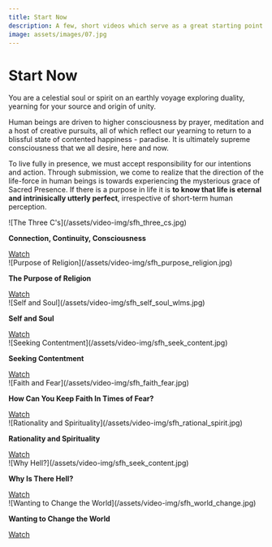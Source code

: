 ```yaml
---
title: Start Now
description: A few, short videos which serve as a great starting point for those who are not at all familiar with Shaykh Fadhlalla and his work and teachings.
image: assets/images/07.jpg
---
```


# Start Now

<div class="callout">
You are a celestial soul or spirit on an earthly voyage exploring duality, yearning for your source and origin of unity.
</div>

Human beings are driven to higher consciousness by prayer, meditation and a host of creative pursuits, all of which reflect our yearning to return to a blissful state of contented happiness - paradise. It is ultimately supreme consciousness that we all desire, here and now.

To live fully in presence, we must accept responsibility for our intentions and action. Through submission, we come to realize that the direction of the life-force in human beings is towards experiencing the mysterious grace of Sacred Presence. If there is a purpose in life it is **to know that life is eternal and intrinisically utterly perfect**, irrespective of short-term human perception.

<div markdown="1" class="card video sidebar center gemoji center-content">

<div markdown="2" class="video-image">
![The Three C's](/assets/video-img/sfh_three_cs.jpg)
</div>

**Connection, Continuity, Consciousness**

<div markdown="3" class="video-link">
<a target="_blank" href="https://www.youtube.com/watch?v=XOBffhHNlpc&list=PL-Swj8fEF85K-au1Gawvi118nW6j9qCh2">Watch</a>
</div>

</div>

<div markdown="1" class="card video sidebar center gemoji center-content">

<div markdown="2" class="video-image">
![Purpose of Religion](/assets/video-img/sfh_purpose_religion.jpg)
</div>

**The Purpose of Religion**

<div markdown="3" class="video-link">
<a target="_blank" href="https://www.youtube.com/watch?v=L9kWeKg5ULo&list=PL-Swj8fEF85K-au1Gawvi118nW6j9qCh2&index=2">Watch</a>
</div>

</div>

<div markdown="1" class="card video sidebar center gemoji center-content">

<div markdown="2" class="video-image">
![Self and Soul](/assets/video-img/sfh_self_soul_wlms.jpg)
</div>

**Self and Soul**

<div markdown="3" class="video-link">
<a target="_blank" href="https://www.youtube.com/watch?v=NyR-pKLxXcw&list=PL-Swj8fEF85K-au1Gawvi118nW6j9qCh2&index=3">Watch</a>
</div>

</div>

<div markdown="1" class="card video sidebar center gemoji center-content">

<div markdown="2" class="video-image">
![Seeking Contentment](/assets/video-img/sfh_seek_content.jpg)
</div>

**Seeking Contentment**

<div markdown="3" class="video-link">
<a target="_blank" href="https://www.youtube.com/watch?v=TQ46eibAy6o&list=PL-Swj8fEF85K-au1Gawvi118nW6j9qCh2&index=4">Watch</a>
</div>

</div>

<div markdown="1" class="card video sidebar center gemoji center-content">

<div markdown="2" class="video-image">
![Faith and Fear](/assets/video-img/sfh_faith_fear.jpg)
</div>

**How Can You Keep Faith In Times of Fear?**

<div markdown="3" class="video-link">
<a target="_blank" href="https://www.youtube.com/watch?v=Dm9nNnuaIhw&list=PL-Swj8fEF85K-au1Gawvi118nW6j9qCh2&index=6">Watch</a>
</div>

</div>

<div markdown="1" class="card video sidebar center gemoji center-content">

<div markdown="2" class="video-image">
![Rationality and Spirituality](/assets/video-img/sfh_rational_spirit.jpg)
</div>

**Rationality and Spirituality**

<div markdown="3" class="video-link">
<a target="_blank" href="https://www.youtube.com/watch?v=fiwff43WebA&list=PL-Swj8fEF85K-au1Gawvi118nW6j9qCh2&index=7">Watch</a>
</div>

</div>

<div markdown="1" class="card video sidebar center gemoji center-content">

<div markdown="2" class="video-image">
![Why Hell?](/assets/video-img/sfh_seek_content.jpg)
</div>

**Why Is There Hell?**

<div markdown="3" class="video-link">
<a target="_blank" href="https://www.youtube.com/watch?v=mF8t83iK8es&list=PL-Swj8fEF85K-au1Gawvi118nW6j9qCh2&index=8">Watch</a>
</div>

</div>

<div markdown="1" class="card video sidebar center gemoji center-content">

<div markdown="2" class="video-image">
![Wanting to Change the World](/assets/video-img/sfh_world_change.jpg)
</div>

**Wanting to Change the World**

<div markdown="3" class="video-link">
<a target="_blank" href="https://www.youtube.com/watch?v=1kXmg0MilK4&list=PL-Swj8fEF85K-au1Gawvi118nW6j9qCh2&index=9">Watch</a>
</div>

</div>

